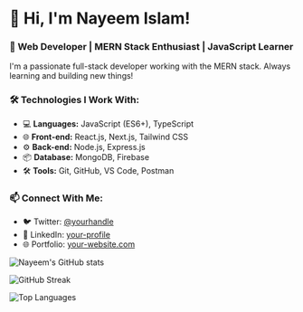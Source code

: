 # 👋 Hi, I'm Nayeem Islam!
### 🚀 Web Developer | MERN Stack Enthusiast | JavaScript Learner

I'm a passionate full-stack developer working with the MERN stack. Always learning and building new things!

### 🛠 Technologies I Work With:
- 💻 **Languages:** JavaScript (ES6+), TypeScript
- 🌐 **Front-end:** React.js, Next.js, Tailwind CSS
- ⚙️ **Back-end:** Node.js, Express.js
- 📦 **Database:** MongoDB, Firebase
- 🛠 **Tools:** Git, GitHub, VS Code, Postman

### 📫 Connect With Me:
- 🐦 Twitter: [@yourhandle](https://twitter.com/yourhandle)
- 💼 LinkedIn: [your-profile](https://linkedin.com/in/your-profile)
- 🌐 Portfolio: [your-website.com](https://your-website.com)

![Nayeem's GitHub stats](https://github-readme-stats.vercel.app/api?username=iNayem707&show_icons=true&theme=radical)

![GitHub Streak](https://github-readme-streak-stats.herokuapp.com/?user=iNayem707&theme=dark)

![Top Languages](https://github-readme-stats.vercel.app/api/top-langs/?username=iNayem707&layout=compact&theme=dark)


